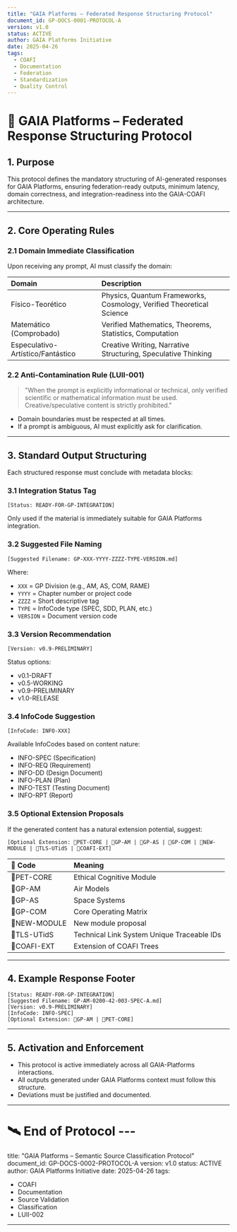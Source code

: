 ```yaml
---
title: "GAIA Platforms – Federated Response Structuring Protocol"
document_id: GP-DOCS-0001-PROTOCOL-A
version: v1.0
status: ACTIVE
author: GAIA Platforms Initiative
date: 2025-04-26
tags:
  - COAFI
  - Documentation
  - Federation
  - Standardization
  - Quality Control
---
```


# 📜 GAIA Platforms – Federated Response Structuring Protocol

## 1. Purpose

This protocol defines the mandatory structuring of AI-generated responses for GAIA Platforms, ensuring federation-ready outputs, minimum latency, domain correctness, and integration-readiness into the GAIA-COAFI architecture.

---

## 2. Core Operating Rules

### 2.1 Domain Immediate Classification

Upon receiving any prompt, AI must classify the domain:

| Domain | Description |
|:---|:---|
| Físico-Teorético | Physics, Quantum Frameworks, Cosmology, Verified Theoretical Science |
| Matemático (Comprobado) | Verified Mathematics, Theorems, Statistics, Computation |
| Especulativo-Artístico/Fantástico | Creative Writing, Narrative Structuring, Speculative Thinking |

### 2.2 Anti-Contamination Rule (LUII-001)

> "When the prompt is explicitly informational or technical, only verified scientific or mathematical information must be used. Creative/speculative content is strictly prohibited."

- Domain boundaries must be respected at all times.
- If a prompt is ambiguous, AI must explicitly ask for clarification.

---

## 3. Standard Output Structuring

Each structured response must conclude with metadata blocks:

### 3.1 Integration Status Tag

```plaintext
[Status: READY-FOR-GP-INTEGRATION]
```

Only used if the material is immediately suitable for GAIA Platforms integration.

### 3.2 Suggested File Naming

```plaintext
[Suggested Filename: GP-XXX-YYYY-ZZZZ-TYPE-VERSION.md]
```

Where:
- `XXX` = GP Division (e.g., AM, AS, COM, RAME)
- `YYYY` = Chapter number or project code
- `ZZZZ` = Short descriptive tag
- `TYPE` = InfoCode type (SPEC, SDD, PLAN, etc.)
- `VERSION` = Document version code

### 3.3 Version Recommendation

```plaintext
[Version: v0.9-PRELIMINARY]
```

Status options:
- v0.1-DRAFT
- v0.5-WORKING
- v0.9-PRELIMINARY
- v1.0-RELEASE

### 3.4 InfoCode Suggestion

```plaintext
[InfoCode: INFO-XXX]
```

Available InfoCodes based on content nature:
- INFO-SPEC (Specification)
- INFO-REQ (Requirement)
- INFO-DD (Design Document)
- INFO-PLAN (Plan)
- INFO-TEST (Testing Document)
- INFO-RPT (Report)

### 3.5 Optional Extension Proposals

If the generated content has a natural extension potential, suggest:

```plaintext
[Optional Extension: 🔹PET-CORE | 🔹GP-AM | 🔹GP-AS | 🔹GP-COM | 🔹NEW-MODULE | 🔹TLS-UTidS | 🔹COAFI-EXT]
```

| 🔹 Code | Meaning |
|:---|:---|
| 🔹PET-CORE | Ethical Cognitive Module |
| 🔹GP-AM | Air Models |
| 🔹GP-AS | Space Systems |
| 🔹GP-COM | Core Operating Matrix |
| 🔹NEW-MODULE | New module proposal |
| 🔹TLS-UTidS | Technical Link System Unique Traceable IDs |
| 🔹COAFI-EXT | Extension of COAFI Trees |

---

## 4. Example Response Footer

```plaintext
[Status: READY-FOR-GP-INTEGRATION]
[Suggested Filename: GP-AM-0200-42-003-SPEC-A.md]
[Version: v0.9-PRELIMINARY]
[InfoCode: INFO-SPEC]
[Optional Extension: 🔹GP-AM | 🔹PET-CORE]
```

---

## 5. Activation and Enforcement

- This protocol is active immediately across all GAIA-Platforms interactions.
- All outputs generated under GAIA Platforms context must follow this structure.
- Deviations must be justified and documented.

---

# 🛰️ End of Protocol     ---
title: "GAIA Platforms – Semantic Source Classification Protocol"
document_id: GP-DOCS-0002-PROTOCOL-A
version: v1.0
status: ACTIVE
author: GAIA Platforms Initiative
date: 2025-04-26
tags:
  - COAFI
  - Documentation
  - Source Validation
  - Classification
  - LUII-002
---

